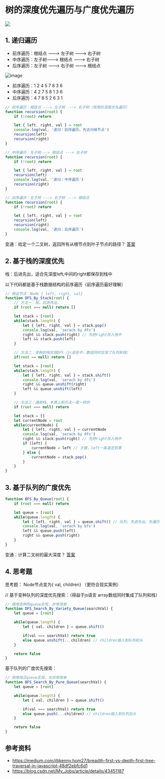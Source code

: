 # 树的深度优先遍历与广度优先遍历

![](https://miro.medium.com/max/640/0*miG6xdyYzdvrB67S.gif)

## 1. 递归遍历

* 前序遍历：根结点 ---> 左子树 ---> 右子树
* 中序遍历：左子树---> 根结点 ---> 右子树
* 后序遍历：左子树 ---> 右子树 ---> 根结点

![image](https://user-images.githubusercontent.com/6310131/78330699-2fd25580-75b7-11ea-8498-bf889fd4f58d.png)

* 前序遍历：1  2  4  5  7  8  3  6
* 中序遍历：4  2  7  5  8  1  3  6
* 后序遍历：4  7  8  5  2  6  3  1

``` js
// 前序遍历：根结点 ---> 左子树 ---> 右子树（常用的深度优先遍历）
function recursion(root) {
    if (!root) return

    let { left, right, val } = root
    console.log(val, '递归：前序遍历，先访问根节点')
    recursion(left)
    recursion(right)
}

// 中序遍历：左子树---> 根结点 ---> 右子树
function recursion(root) {
    if (!root) return

    let { left, right, val } = root
    recursion(left)
    console.log(val, '递归：中序遍历')
    recursion(right)
}

// 后序遍历：左子树 ---> 右子树 ---> 根结点
function recursion(root) {
    if (!root) return

    let { left, right, val } = root
    recursion(left)
    recursion(right)
    console.log(val, '递归：后序遍历')
}
```

变通：给定一个二叉树，返回所有从根节点到叶子节点的路径？ [答案](https://github.com/lq782655835/leetcode/blob/master/src/tree/depth-first-search/binary-tree-paths.js)

## 2. 基于栈的深度优先

栈：后进先出，适合先深度left,中间的right都保存到栈中

以下代码都是基于栈数据结构的前序遍历（前序遍历最好理解）

``` js
// 假设节点：Node { left, right, val}
function DFS_By_Stack(root) {
    // 方法一：栈，后进先出，
    if (root === null) return []

    let stack = [root]
    while(stack.length) {
        let { left, right, val } = stack.pop()
        console.log(val, 'serach by dfs')
        right && stack.push(right) // 先把right存入栈中
        left && stack.push(left)
    }

    // 方法二：变种的栈实现DFS（js语言中，数组同时实现了队列和栈）
    if(root == null) return []

    let stack = [root]
    while(stack.length) {
        let { left, right, val } = stack.shift()
        console.log(val, 'serach by dfs')
        right && queue.unshift(right)
        left && queue.unshift(left)
    }

    // 方法三：通用栈，本质上和方法一是一样的
    if (root === null) return

    let stack = []
    let currentNode = root
    while(currentNode) {
        let { left, right, val } = currentNode
        console.log(val, 'serach by dfs')
        right && stack.push(right) // 先把right存入栈中
        if (left) {
            currentNode = left // 关键，left一条道走到黑
        } else {
            currentNode = stack.pop()
        }
    }
}
```

## 3. 基于队列的广度优先

``` js
function BFS_By_Queue(root) {
    if (root === null) return

    let queue = [root]
    while(queue.length) {
        let { left, right, val } = queue.shift() // 队列，先进先出。先遍历顶层节点
        console.log(val, 'serach by bfs')
        left && queue.push(left)
        right && queue.push(right)
    }
}
```

变通：计算二叉树的最大深度？ [答案](https://github.com/lq782655835/leetcode/blob/master/src/tree/maximum-depth-of-binary-tree.js)

## 4. 思考题

思考题： Node节点变为{ val, children} （更符合现实案例）

// 基于变种队列的深度优先搜索：（得益于js语言 array数组同时集成了队列和栈）
``` js
// 使用变种的queue实现，非常简单
function DFS_Search_By_Variety_Queue(searchVal) {
    let queue = [root]

    while(queue.length) {
        let { val, children } = queue.shift()

        if(val === searchVal) return true
        else queue.unshift(...children) // children插入到队列前头
    }

    return false
}
```

基于队列的广度优先搜索：
``` js
// 使用纯正queue实现，也非常简单
function BFS_Search_By_Pure_Queue(searchVal) {
    let queue = [root]

    while(queue.length) {
        let { val, children } = queue.shift()

        if(val === searchVal) return true
        else queue.push(...children) // children插入到队列后头
    }

    return false
}
```

## 参考资料

* https://medium.com/@kenny.hom27/breadth-first-vs-depth-first-tree-traversal-in-javascript-48df2ebfc6d1
* https://blog.csdn.net/My_Jobs/article/details/43451187

